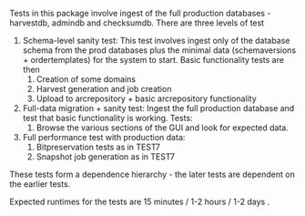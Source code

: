 Tests in this package involve ingest of the full production databases - harvestdb, admindb and checksumdb.
There are three levels of test

1. Schema-level sanity test: This test involves ingest only of the database schema from the prod databases plus the
minimal data (schemaversions + ordertemplates) for the system to start. Basic functionality tests are then
    1. Creation of some domains
    1. Harvest generation and job creation
    1. Upload to arcrepository + basic arcrepository functionality
1. Full-data migration + sanity test: Ingest the full production database and test that basic functionality is
working. Tests:
    1. Browse the various sections of the GUI and look for expected data.
1. Full performance test with production data:
    1. Bitpreservation tests as in TEST7
    1. Snapshot job generation as in TEST7

These tests form a dependence hierarchy - the later tests are dependent on the earlier tests.

Expected runtimes for the tests are 15 minutes / 1-2 hours / 1-2 days .

